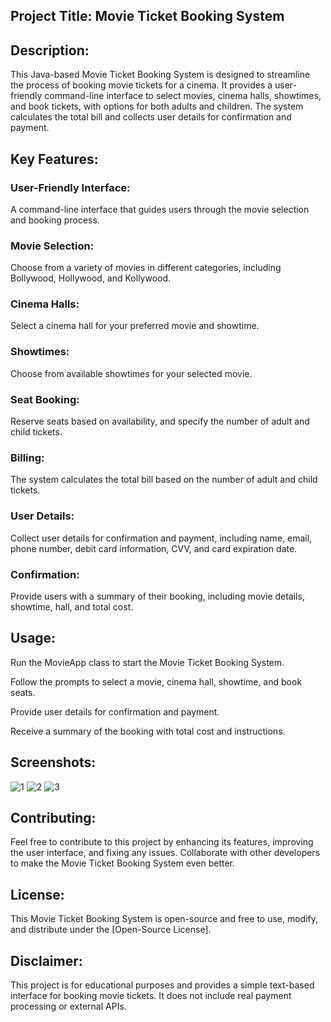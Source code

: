 ## Project Title: Movie Ticket Booking System

## Description:

This Java-based Movie Ticket Booking System is designed to streamline the process of booking movie tickets for a cinema. It provides a user-friendly command-line interface to select movies, cinema halls, showtimes, and book tickets, with options for both adults and children. The system calculates the total bill and collects user details for confirmation and payment.

## Key Features:

### User-Friendly Interface: 
A command-line interface that guides users through the movie selection and booking process.

### Movie Selection: 
Choose from a variety of movies in different categories, including Bollywood, Hollywood, and Kollywood.

### Cinema Halls: 
Select a cinema hall for your preferred movie and showtime.

### Showtimes: 
Choose from available showtimes for your selected movie.

### Seat Booking: 
Reserve seats based on availability, and specify the number of adult and child tickets.

### Billing: 
The system calculates the total bill based on the number of adult and child tickets.

### User Details: 
Collect user details for confirmation and payment, including name, email, phone number, debit card information, CVV, and card expiration date.

### Confirmation: 
Provide users with a summary of their booking, including movie details, showtime, hall, and total cost.

## Usage:

Run the MovieApp class to start the Movie Ticket Booking System.

Follow the prompts to select a movie, cinema hall, showtime, and book seats.

Provide user details for confirmation and payment.

Receive a summary of the booking with total cost and instructions.

## Screenshots:

![1](https://github.com/MohamedFayaz07/Movie-Ticket-Booking-System/assets/148647323/354ff3a5-595f-414f-958e-128724765a45)
![2](https://github.com/MohamedFayaz07/Movie-Ticket-Booking-System/assets/148647323/c9dee81f-d5bb-49b0-91c5-484cb5488a0e)
![3](https://github.com/MohamedFayaz07/Movie-Ticket-Booking-System/assets/148647323/3b235688-102b-4f31-b369-6675cd7837d2)

## Contributing:

Feel free to contribute to this project by enhancing its features, improving the user interface, and fixing any issues. Collaborate with other developers to make the Movie Ticket Booking System even better.

## License:

This Movie Ticket Booking System is open-source and free to use, modify, and distribute under the [Open-Source License].

## Disclaimer:

This project is for educational purposes and provides a simple text-based interface for booking movie tickets. It does not include real payment processing or external APIs.
